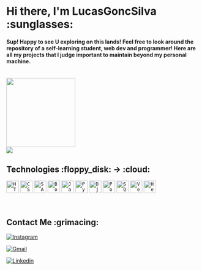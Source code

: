 
<h1>Hi there, I'm  LucasGoncSilva :sunglasses:</h1>

<h4>Sup! Happy to see U exploring on this lands! Feel free to look around the repository of a self-learning student, web dev and programmer! Here are all my projects that I judge important to maintain beyond my personal machine.</h4>

<br>

<a href="https://github.com/LucasGoncSilva">
  <img height="180em" src="https://github-readme-stats.vercel.app/api?username=LucasGoncSilva&show_icons=true&theme=tokyonight&include_all_commits=true&count_private=true"/>

  <br>

  <img align="center" src="https://github-readme-stats.vercel.app/api/top-langs/?username=LucasGoncSilva&theme=tokyonight&hide_langs_below=1" />
</a>

<br>

<h2>Technologies :floppy_disk: -> :cloud:</h2>

<code><img height="32" src="https://img.shields.io/badge/HTML5-E34F26?style=for-the-badge&logo=html5&logoColor=white" alt="HTML%"/></code>
<code><img height="32" src="https://img.shields.io/badge/CSS3-1572B6?style=for-the-badge&logo=css3&logoColor=white" alt="CSS#"/></code>
<code><img height="32" src="https://img.shields.io/badge/Sass-white?style=for-the-badge&logo=sass&logoColor=CC6699" alt="SASS"/></code>
<code><img height="32" src="https://img.shields.io/badge/Bootstrap-563D7C?style=for-the-badge&logo=bootstrap&logoColor=white" alt="Bootstrap"/></code>
<code><img height="32" src="https://img.shields.io/badge/JavaScript-323330?style=for-the-badge&logo=javascript&logoColor=F7DF1E" alt="JavaScript"/></code>
<code><img height="32" src="https://img.shields.io/badge/Python-blue?style=for-the-badge&logo=python&logoColor=yellow" alt="Python"/></code>
<code><img height="32" src="https://img.shields.io/badge/Django-092E20?style=for-the-badge&logo=django&logoColor=green" alt="Django"/></code>
<code><img height="32" src="https://img.shields.io/badge/PostgreSQL-316192?style=for-the-badge&logo=postgresql&logoColor=white" alt="PostgreSQL"/></code>
<code><img height="32" src="https://img.shields.io/badge/SQLite-07405E?style=for-the-badge&logo=sqlite&logoColor=lightblue" alt="SQLite"/></code>
<code><img height="32" src="https://img.shields.io/badge/Vercel-000000?style=for-the-badge&logo=vercel&logoColor=white" alt="Vercel"/></code>
<code><img height="32" src="https://img.shields.io/badge/Heroku-430098?style=for-the-badge&logo=heroku&logoColor=white" alt="Heroku"/></code>

<br>

<h2>Contact Me :grimacing:</h2>

<a href="https://instagram.com/luksgonc/" target="_blank"><img src="https://img.shields.io/badge/-Instagram-%23E4405F?style=for-the-badge&logo=instagram&logoColor=white" alt="Instagram"></a>

<a href = "https://lucasgonc.herokuapp.com/#contact"><img src="https://img.shields.io/badge/gmail-4717f6?style=for-the-badge&logo=gmail&logoColor=white" alt="Gmail"/></a>

<a href="https://www.linkedin.com/in/luksgonc/" target="_blank"><img src="https://img.shields.io/badge/-LinkedIn-%230077B5?style=for-the-badge&logo=linkedin&logoColor=white" alt="Linkedin"></a>
